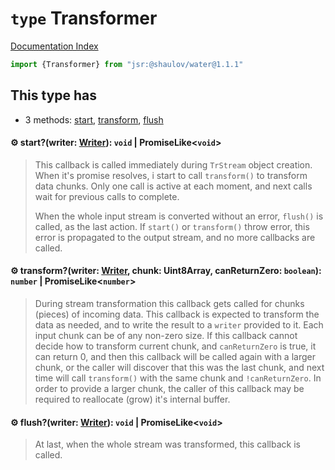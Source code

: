 # `type` Transformer

[Documentation Index](../README.md)

```ts
import {Transformer} from "jsr:@shaulov/water@1.1.1"
```

## This type has

- 3 methods:
[start](#-startwriter-writer-void--promiselikevoid),
[transform](#-transformwriter-writer-chunk-uint8array-canreturnzero-boolean-number--promiselikenumber),
[flush](#-flushwriter-writer-void--promiselikevoid)


#### ⚙ start?(writer: [Writer](../class.Writer/README.md)): `void` | PromiseLike\<`void`>

> This callback is called immediately during `TrStream` object creation.
> When it's promise resolves, i start to call `transform()` to transform data chunks.
> Only one call is active at each moment, and next calls wait for previous calls to complete.
> 
> When the whole input stream is converted without an error, `flush()` is called, as the last action.
> If `start()` or `transform()` throw error, this error is propagated to the output stream,
> and no more callbacks are called.



#### ⚙ transform?(writer: [Writer](../class.Writer/README.md), chunk: Uint8Array, canReturnZero: `boolean`): `number` | PromiseLike\<`number`>

> During stream transformation this callback gets called for chunks (pieces) of incoming data.
> This callback is expected to transform the data as needed, and to write the result to a `writer`
> provided to it.
> Each input chunk can be of any non-zero size.
> If this callback cannot decide how to transform current chunk, and `canReturnZero` is true,
> it can return 0, and then this callback will be called again with a larger chunk,
> or the caller will discover that this was the last chunk, and next time will call
> `transform()` with the same chunk and `!canReturnZero`.
> In order to provide a larger chunk, the caller of this callback may be required to reallocate (grow) it's internal buffer.



#### ⚙ flush?(writer: [Writer](../class.Writer/README.md)): `void` | PromiseLike\<`void`>

> At last, when the whole stream was transformed, this callback is called.



